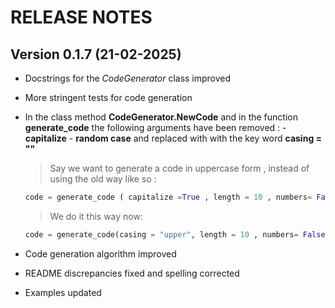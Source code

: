 # RELEASE NOTES

 ## Version 0.1.7    (21-02-2025)
 
- Docstrings  for the *CodeGenerator* class improved
- More stringent tests for code generation
- In the class method **CodeGenerator.NewCode** and in the function **generate_code** the following arguments have been removed  : 
		- **capitalize**
		- **random case** 
	and replaced with with the key word **casing = ""**
	> Say we want to generate a code in uppercase form , instead of using the old way like so :
	```python
	code = generate_code ( capitalize =True , length = 10 , numbers= False )	
    ```
  
   > We do it this way now:
	
	```python
	code = generate_code(casing = "upper", length = 10 , numbers= False )
	```

- Code generation algorithm improved
- README discrepancies fixed and spelling corrected
- Examples updated
